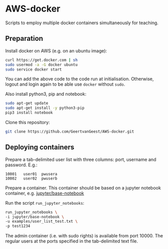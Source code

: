 # AWS-docker

Scripts to employ multiple docker containers simultaneously for teaching. 

## Preparation

Install docker on AWS (e.g. on an ubuntu image):

```sh
curl https://get.docker.com | sh
sudo usermod -a -G docker ubuntu
sudo service docker start
```

You can add the above code to the code run at initialisation. Otherwise, logout and login again to be able use `docker` without `sudo`. 

Also install python3, pip and notebook:

```sh
sudo apt-get update
sudo apt-get install -y python3-pip
pip3 install notebook
```

Clone this repository:

```sh
git clone https://github.com/GeertvanGeest/AWS-docker.git
```

## Deploying containers

Prepare a tab-delimited user list with three columns: port, username and password. E.g.:

```
10001	user01	pwusera
10002	user02	pwuserb
```

Prepare a container. This container should be based on a jupyter notebook container, e.g. [jupyter/base-notebook](https://jupyter-docker-stacks.readthedocs.io/en/latest/using/selecting.html#jupyter-base-notebook)

Run the script `run_jupyter_notebooks`:

```sh
run_jupyter_notebooks \
-i jupyter/base-notebook \
-u examples/user_list_test.txt \
-p test1234
```

The admin container (i.e. with sudo rights) is available from port 10000. The regular users at the ports specified in the tab-delimited text file. 
